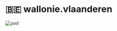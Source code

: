 # 🇧🇪 wallonie.vlaanderen

![zm1](https://user-images.githubusercontent.com/1034003/53493126-e4d43d80-3a9a-11e9-96ab-054e68dc3c74.png)
